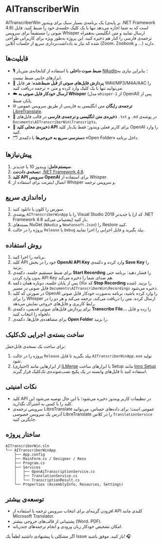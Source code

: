 # AITranscriberWin

AITranscriberWin یک برنامه‌ی بسیار سبک برای ویندوز (بر پایه‌ی .NET Framework 4.8) است که به شما اجازه می‌دهد تنها با یک کلیک جلسه‌ی خود را ضبط کنید، فایل صوتی را مستقیماً برای سرویس Whisper ارسال نمایید و متن انگلیسی به‌همراه ترجمه‌ی فارسی را کنار هم ذخیره کنید. این پروژه به‌طور ویژه برای کاربرانی طراحی شده که نیاز به یادداشت‌برداری سریع از جلسات آنلاین (Zoom، Zoobook و ...) دارند.

## قابلیت‌ها

- 🎙️ **ضبط صوت داخلی** با استفاده از کتابخانه‌ی متن‌باز [NAudio](https://github.com/naudio/NAudio)؛ بنابراین نیازی به ابزارهای جانبی ضبط نیست.
- 📁 **پردازش فایل‌های صوتی از قبل ضبط‌شده**؛ هر فایل WAV/MP3/M4A/AAC را می‌توانید تنها با یک کلیک وارد کرده و متن + ترجمه دریافت کنید.
- ☁️ **ارسال خودکار فایل صوتی به Whisper** (مدل `whisper-1` از OpenAI) پس از پایان ضبط.
- 🌐 **ترجمه‌ی رایگان** متن انگلیسی به فارسی از طریق سرویس عمومی [LibreTranslate](https://libretranslate.com/).
- 📝 **ذخیره‌ی متن انگلیسی و ترجمه‌ی فارسی** در قالب فایل‌های `.txt` و `.md` در پوشه‌ی `Documents\AITranscriberWin\Transcripts`.
- 🔐 **ذخیره‌ی محلی کلید API** برای کاربر فعلی ویندوز؛ فقط یک‌بار کلید OpenAI را وارد کنید.
- 🗂️ **دسترسی سریع به خروجی‌ها** با دکمه‌ی «Open Folder» داخل برنامه.

## پیش‌نیازها

1. **سیستم‌عامل:** ویندوز 10 یا جدیدتر.
2. **نسخه‌ی دات‌نت:** [.NET Framework 4.8](https://dotnet.microsoft.com/download/dotnet-framework/net48).
3. **کلید API سرویس OpenAI** برای استفاده از Whisper.
4. اتصال اینترنت برای استفاده از Whisper و سرویس ترجمه.

## راه‌اندازی سریع

1. سورس را کلون یا دانلود کنید.
2. پوشه‌ی `AITranscriberWinApp` را با Visual Studio 2019 یا جدیدتر (که از .NET Framework 4.8 پشتیبانی می‌کند) باز کنید.
3. بسته‌های NuGet (`NAudio` و `Newtonsoft.Json`) را Restore کنید.
4. پروژه را در حالت `Release` یا `Debug` بیلد بگیرید و فایل اجرایی را اجرا نمایید.

## روش استفاده

1. برنامه را اجرا کنید.
2. کلید API خود را در بخش **OpenAI API Key** وارد کرده و دکمه‌ی **Save Key** را بزنید.
3. برای ضبط مستقیم جلسه، دکمه‌ی **Start Recording** را فشار دهید؛ برنامه حتی بدون وارد کردن API Key هم صدای شما را ذخیره می‌کند.
4. پس از پایان جلسه، دوباره همان دکمه (که حالا **Stop Recording** شده) را بزنید. فایل صوتی در مسیر `Documents\AITranscriberWin\Recordings` ذخیره می‌شود.
5. در صورتی که کلید OpenAI را وارد کرده باشید، برنامه به‌صورت خودکار فایل صوتی را برای Whisper ارسال کرده، متن را دریافت می‌کند، ترجمه می‌کند و هر دو را در رابط کاربری و فایل‌های خروجی نمایش می‌دهد.
6. برای پردازش فایل‌های صوتی قدیمی، دکمه‌ی **Transcribe File...** را زده و فایل دلخواه را انتخاب کنید.
7. برای مشاهده‌ی فایل‌ها، دکمه‌ی **Open Folder** را بزنید.

## ساخت بسته‌ی اجرایی تک‌کلیک

برای ساخت یک نسخه‌ی قابل‌حمل:

1. پروژه را در حالت `Release` بیلد بگیرید تا فایل `AITranscriberWinApp.exe` تولید شود.
2. (اختیاری) از ابزارهایی مانند [ILMerge](https://www.microsoft.com/en-us/download/details.aspx?id=17630) یا ابزارهای ساخت Setup مانند [Inno Setup](https://jrsoftware.org/isinfo.php) استفاده کنید تا فایل‌های وابسته در یک پکیج نصب‌شونده‌ی تک‌کلیک قرار گیرند.

## نکات امنیتی

- کلید API در تنظیمات کاربر ویندوز ذخیره می‌شود؛ با این حال توصیه می‌شود این کلید را با کسی به اشتراک نگذارید.
- سرویس ترجمه‌ی LibreTranslate عمومی است؛ برای داده‌های حساس، می‌توانید آدرس یک سرویس خصوصی LibreTranslate را در کلاس `TranslationService` جایگزین کنید.

## ساختار پروژه

```
AITranscriberWin.sln
└── AITranscriberWinApp
    ├── App.config
    ├── MainForm.cs / Designer / Resx
    ├── Program.cs
    ├── Services
    │   ├── OpenAiTranscriptionService.cs
    │   ├── TranslationService.cs
    │   └── TranscriptionResult.cs
    └── Properties (AssemblyInfo, Resources, Settings)
```

## توسعه‌ی بیشتر

- افزودن گزینه‌ای برای انتخاب سرویس ترجمه یا استفاده از API کلیدی مانند Microsoft Translator.
- پشتیبانی از قالب‌های خروجی بیشتر (Word، PDF).
- امکان تشخیص خودکار زبان ورودی و انجام ترجمه‌های چندزبانه.

اگر مشکلی یا پیشنهادی داشتید لطفاً یک Issue باز کنید. موفق باشید! 🎧
